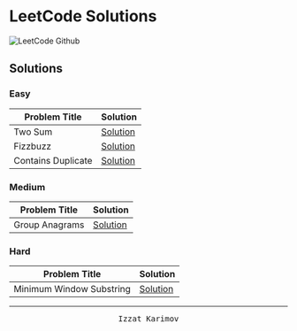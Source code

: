 # LeetCode Solutions

![LeetCode Github](https://github.com/izzatkarimov/LeetCode/assets/108251704/f232836e-77b2-4633-b6e6-e0356d8d7886)

## Solutions

### Easy

| Problem Title | Solution |
| --- | --- |
| Two Sum | [Solution](Easy/two_sum.py) |
| Fizzbuzz | [Solution](Easy/fizzbuzz.py) |
| Contains Duplicate | [Solution](Easy/contains_duplicate.py) |

### Medium

| Problem Title | Solution |
| --- | --- |
| Group Anagrams | [Solution](https://leetcode.com/problems/minimum-window-substring/description/) |

### Hard

| Problem Title | Solution |
| --- | --- |
| Minimum Window Substring | [Solution](https://leetcode.com/problems/minimum-window-substring/description/) |

----

<div align="center">
<pre>
Izzat Karimov
</pre>
